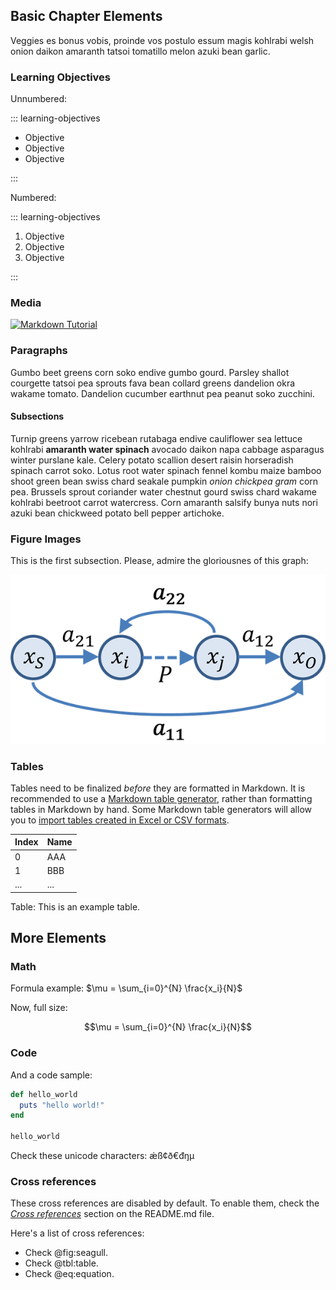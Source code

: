 ## Basic Chapter Elements

Veggies es bonus vobis, proinde vos postulo essum magis kohlrabi welsh onion daikon amaranth tatsoi tomatillo melon azuki bean garlic.

### Learning Objectives

Unnumbered:

::: learning-objectives

- Objective
- Objective
- Objective

::: 

Numbered:

::: learning-objectives

1. Objective
2. Objective
3. Objective

::: 

### Media 

[![Markdown Tutorial](http://img.youtube.com/vi/2JE66WFpaII/0.jpg)](http://www.youtube.com/watch?v=2JE66WFpaII "Markdown Tutorial")

### Paragraphs

Gumbo beet greens corn soko endive gumbo gourd. Parsley shallot courgette tatsoi pea sprouts fava bean collard greens dandelion okra wakame tomato. Dandelion cucumber earthnut pea peanut soko zucchini.

#### Subsections

Turnip greens yarrow ricebean rutabaga endive cauliflower sea lettuce kohlrabi **amaranth water spinach** avocado daikon napa cabbage asparagus winter purslane kale. Celery potato scallion desert raisin horseradish spinach carrot soko. Lotus root water spinach fennel kombu maize bamboo shoot green bean swiss chard seakale pumpkin _onion chickpea gram_ corn pea. Brussels sprout coriander water chestnut gourd swiss chard wakame kohlrabi beetroot carrot watercress. Corn amaranth salsify bunya nuts nori azuki bean chickweed potato bell pepper artichoke.

### Figure Images

This is the first subsection. Please, admire the gloriousnes of this graph:

![A cool graph](images/graph.png)

### Tables

Tables need to be finalized _before_ they are formatted in Markdown. It is recommended to use a [Markdown table generator](https://www.tablesgenerator.com/markdown_tables), rather than formatting tables in Markdown by hand. Some Markdown table generators will allow you to [import tables created in Excel or CSV formats](https://jakebathman.github.io/Markdown-Table-Generator/). 

| Index | Name |
| ----- | ---- |
| 0     | AAA  |
| 1     | BBB  |
| ...   | ...  |

Table: This is an example table.

## More Elements

### Math

Formula example: $\mu = \sum_{i=0}^{N} \frac{x_i}{N}$

Now, full size:

$$\mu = \sum_{i=0}^{N} \frac{x_i}{N}$$

### Code

And a code sample:

```rb
def hello_world
  puts "hello world!"
end

hello_world
```

Check these unicode characters: ǽß¢ð€đŋμ

### Cross references

These cross references are disabled by default. To enable them, check the
_[Cross references](https://github.com/wikiti/pandoc-book-template#cross-references)_
section on the README.md file.

Here's a list of cross references:

- Check @fig:seagull.
- Check @tbl:table.
- Check @eq:equation.